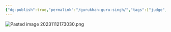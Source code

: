 ```yaml
---
{"dg-publish":true,"permalink":"/gurukhan-guru-singh/","tags":["judge","member"]}
---
```



![Pasted image 20231112173030.png](/img/user/Pasted%20image%2020231112173030.png)